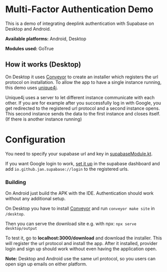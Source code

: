 # Multi-Factor Authentication Demo

This is a demo of integrating deeplink authentication with Supabase on Desktop and Android.

**Available platforms:** Android, Desktop

**Modules used:** GoTrue

## How it works (Desktop)

On Desktop it uses [Conveyor](https://conveyor.hydraulic.dev/9.2/) to create an installer which registers the url protocol on installation.
To allow the app to have a single instance running, this demo uses [unique4j](https://github.com/prat-man/unique4j).

Unique4j uses a server to let different instance communicate with each other. If you are for example after you successfully log in with Google, you get redirected to the registered url protocol and a second instance opens. This second instance sends the data to the first instance and closes itself. (If there is another instance running) 

# Configuration

You need to specify your supabase url and key in [supabaseModule.kt](https://github.com/supabase-community/supabase-kt/blob/master/demos/multiplatform-deeplinks/common/src/commonMain/kotlin/io/github/jan/supabase/common/di/supabaseModule.kt).

If you want Google login to work, [set it up](https://supabase.com/docs/guides/auth/social-login) in the supabase dashboard and add `io.github.jan.supabase://login` to the registered urls.

### Building

On Android just build the APK with the IDE. Authentication should work without any additional setup.

On Desktop you have to install [Conveyor](https://conveyor.hydraulic.dev/9.2/) and run `conveyor make site` in `/desktop`. 

Then you can serve the download site e.g. with npx: `npx serve desktop/output`

To test it, go to **localhost:3000/download** and download the installer. This will register the url protocol and install the app.
After it installed, provider login and sign up should work without even having the application open.

**Note:** Desktop and Android use the same url protocol, so you users can open sign up emails on either platform.


